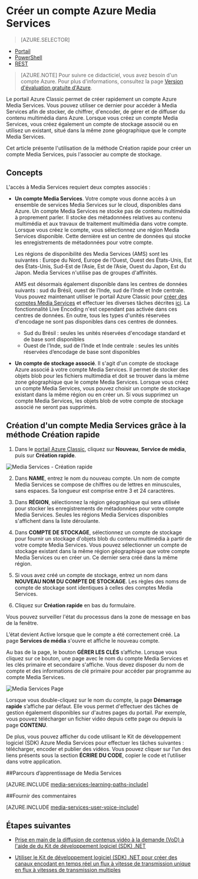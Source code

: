 <properties
	pageTitle="Création d'un compte Media Services | Microsoft Azure"
	description="Explique comment créer un compte Azure Media Services dans Azure."
	services="media-services"
	documentationCenter=""
	authors="Juliako"
	manager="erikre"
	editor=""/>

<tags
	ms.service="media-services"
	ms.workload="media"
	ms.tgt_pltfrm="na"
	ms.devlang="na"
	ms.topic="get-started-article"
	ms.date="09/26/2016"
	ms.author="juliako"/>


# Créer un compte Azure Media Services

> [AZURE.SELECTOR]
- [Portail](media-services-create-account.md)
- [PowerShell](media-services-manage-with-powershell.md)
- [REST](http://msdn.microsoft.com/library/azure/dn194267.aspx)


> [AZURE.NOTE] Pour suivre ce didacticiel, vous avez besoin d'un compte Azure. Pour plus d'informations, consultez la page [Version d'évaluation gratuite d'Azure](/pricing/free-trial/?WT.mc_id=A261C142F).
 
Le portail Azure Classic permet de créer rapidement un compte Azure Media Services. Vous pouvez utiliser ce dernier pour accéder à Media Services afin de stocker, de chiffrer, d'encoder, de gérer et de diffuser du contenu multimédia dans Azure. Lorsque vous créez un compte Media Services, vous créez également un compte de stockage associé ou en utilisez un existant, situé dans la même zone géographique que le compte Media Services.

Cet article présente l'utilisation de la méthode Création rapide pour créer un compte Media Services, puis l'associer au compte de stockage.

<a id="concepts"></a>
## Concepts

L'accès à Media Services requiert deux comptes associés :

-   **Un compte Media Services**. Votre compte vous donne accès à un ensemble de services Media Services sur le cloud, disponibles dans Azure. Un compte Media Services ne stocke pas de contenu multimédia à proprement parler. Il stocke des métadonnées relatives au contenu multimédia et aux travaux de traitement multimédia dans votre compte. Lorsque vous créez le compte, vous sélectionnez une région Media Services disponible. Cette dernière est un centre de données qui stocke les enregistrements de métadonnées pour votre compte.

	Les régions de disponibilité des Media Services (AMS) sont les suivantes : Europe du Nord, Europe de l’Ouest, Ouest des États-Unis, Est des États-Unis, Sud-Est de l’Asie, Est de l’Asie, Ouest du Japon, Est du Japon. Media Services n'utilise pas de groupes d'affinités.
	
	AMS est désormais également disponible dans les centres de données suivants : sud du Brésil, ouest de l’Inde, sud de l’Inde et Inde centrale. Vous pouvez maintenant utiliser le portail Azure Classic pour [créer des comptes Media Services](media-services-create-account.md#create-a-media-services-account-using-quick-create) et effectuer les diverses tâches décrites [ici](https://azure.microsoft.com/documentation/services/media-services/). La fonctionnalité Live Encoding n'est cependant pas activée dans ces centres de données. En outre, tous les types d'unités réservées d'encodage ne sont pas disponibles dans ces centres de données.
	
	- Sud du Brésil : seules les unités réservées d'encodage standard et de base sont disponibles
	- Ouest de l’Inde, sud de l’Inde et Inde centrale : seules les unités réservées d’encodage de base sont disponibles


-   **Un compte de stockage associé**. Il s'agit d'un compte de stockage Azure associé à votre compte Media Services. Il permet de stocker des objets blob pour les fichiers multimédia et doit se trouver dans la même zone géographique que le compte Media Services. Lorsque vous créez un compte Media Services, vous pouvez choisir un compte de stockage existant dans la même région ou en créer un. Si vous supprimez un compte Media Services, les objets blob de votre compte de stockage associé ne seront pas supprimés.

<a id="quick"></a>
## Création d'un compte Media Services grâce à la méthode Création rapide

1. Dans le [portail Azure Classic][], cliquez sur **Nouveau**, **Service de média**, puis sur **Création rapide**.

![Media Services - Création rapide](./media/media-services-create-account/wams-QuickCreate.png)

2. Dans **NAME**, entrez le nom du nouveau compte. Un nom de compte Media Services se compose de chiffres ou de lettres en minuscules, sans espaces. Sa longueur est comprise entre 3 et 24 caractères.

3. Dans **RÉGION**, sélectionnez la région géographique qui sera utilisée pour stocker les enregistrements de métadonnées pour votre compte Media Services. Seules les régions Media Services disponibles s'affichent dans la liste déroulante.

4. Dans **COMPTE DE STOCKAGE**, sélectionnez un compte de stockage pour fournir un stockage d'objets blob du contenu multimédia à partir de votre compte Media Services. Vous pouvez sélectionner un compte de stockage existant dans la même région géographique que votre compte Media Services ou en créer un. Ce dernier sera créé dans la même région.

5. Si vous avez créé un compte de stockage, entrez un nom dans **NOUVEAU NOM DU COMPTE DE STOCKAGE**. Les règles des noms de compte de stockage sont identiques à celles des comptes Media Services.

6. Cliquez sur **Création rapide** en bas du formulaire.

Vous pouvez surveiller l'état du processus dans la zone de message en bas de la fenêtre.

L’état devient Active lorsque que le compte a été correctement créé. La page **Services de média** s'ouvre et affiche le nouveau compte.

Au bas de la page, le bouton **GÉRER LES CLÉS** s’affiche. Lorsque vous cliquez sur ce bouton, une page avec le nom du compte Media Services et les clés primaire et secondaire s'affiche. Vous devez disposer du nom de compte et des informations de clé primaire pour accéder par programme au compte Media Services.

![Media Services Page](./media/media-services-create-account/wams-mediaservices-page.png)

Lorsque vous double-cliquez sur le nom du compte, la page **Démarrage rapide** s’affiche par défaut. Elle vous permet d'effectuer des tâches de gestion également disponibles sur d'autres pages du portail. Par exemple, vous pouvez télécharger un fichier vidéo depuis cette page ou depuis la page **CONTENU**.

De plus, vous pouvez afficher du code utilisant le Kit de développement logiciel (SDK) Azure Media Services pour effectuer les tâches suivantes : télécharger, encoder et publier des vidéos. Vous pouvez cliquer sur l’un des liens présents sous la section **ÉCRIRE DU CODE**, copier le code et l’utiliser dans votre application.



##Parcours d’apprentissage de Media Services

[AZURE.INCLUDE [media-services-learning-paths-include](../../includes/media-services-learning-paths-include.md)]

##Fournir des commentaires

[AZURE.INCLUDE [media-services-user-voice-include](../../includes/media-services-user-voice-include.md)]


## Étapes suivantes

- [Prise en main de la diffusion de contenus vidéo à la demande (VoD) à l'aide de du Kit de développement logiciel (SDK) .NET](media-services-dotnet-get-started.md)

- [Utiliser le Kit de développement logiciel (SDK) .NET pour créer des canaux encodant en temps réel un flux à vitesse de transmission unique en flux à vitesses de transmission multiples](media-services-dotnet-creating-live-encoder-enabled-channel.md)

<!-- Reusable paths. -->

<!-- Anchors. -->
  [Concepts]: #concepts
  [Before you begin]: #begin
  [How to: Create a Media Services account using Quick Create]: #quick

<!-- URLs. -->
  [Web Platform Installer]: http://go.microsoft.com/fwlink/?linkid=255386

  [portail Azure Classic]: http://manage.windowsazure.com/

<!---HONumber=AcomDC_0928_2016-->